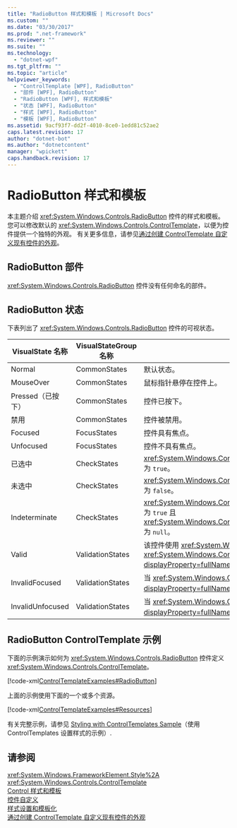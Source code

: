 ```yaml
---
title: "RadioButton 样式和模板 | Microsoft Docs"
ms.custom: ""
ms.date: "03/30/2017"
ms.prod: ".net-framework"
ms.reviewer: ""
ms.suite: ""
ms.technology: 
  - "dotnet-wpf"
ms.tgt_pltfrm: ""
ms.topic: "article"
helpviewer_keywords: 
  - "ControlTemplate [WPF], RadioButton"
  - "部件 [WPF], RadioButton"
  - "RadioButton [WPF], 样式和模板"
  - "状态 [WPF], RadioButton"
  - "样式 [WPF], RadioButton"
  - "模板 [WPF], RadioButton"
ms.assetid: 9acf93f7-dd2f-4010-8ce0-1edd81c52ae2
caps.latest.revision: 17
author: "dotnet-bot"
ms.author: "dotnetcontent"
manager: "wpickett"
caps.handback.revision: 17
---
```

# RadioButton 样式和模板
本主题介绍 <xref:System.Windows.Controls.RadioButton> 控件的样式和模板。  您可以修改默认的 <xref:System.Windows.Controls.ControlTemplate>，以便为控件提供一个独特的外观。  有关更多信息，请参见[通过创建 ControlTemplate 自定义现有控件的外观](../../../../docs/framework/wpf/controls/customizing-the-appearance-of-an-existing-control.md)。  
  
## RadioButton 部件  
 <xref:System.Windows.Controls.RadioButton> 控件没有任何命名的部件。  
  
## RadioButton 状态  
 下表列出了 <xref:System.Windows.Controls.RadioButton> 控件的可视状态。  
  
|VisualState 名称|VisualStateGroup 名称|说明|  
|--------------------|-------------------------|--------|  
|Normal|CommonStates|默认状态。|  
|MouseOver|CommonStates|鼠标指针悬停在控件上。|  
|Pressed（已按下）|CommonStates|控件已按下。|  
|禁用|CommonStates|控件被禁用。|  
|Focused|FocusStates|控件具有焦点。|  
|Unfocused|FocusStates|控件不具有焦点。|  
|已选中|CheckStates|<xref:System.Windows.Controls.Primitives.ToggleButton.IsChecked%2A> 为 `true`。|  
|未选中|CheckStates|<xref:System.Windows.Controls.Primitives.ToggleButton.IsChecked%2A> 为 `false`。|  
|Indeterminate|CheckStates|<xref:System.Windows.Controls.Primitives.ToggleButton.IsThreeState%2A> 为 `true` 且 <xref:System.Windows.Controls.Primitives.ToggleButton.IsChecked%2A> 为 `null`。|  
|Valid|ValidationStates|该控件使用 <xref:System.Windows.Controls.Validation> 类，<xref:System.Windows.Controls.Validation.HasError%2A?displayProperty=fullName> 附加属性为 `false`。|  
|InvalidFocused|ValidationStates|当 <xref:System.Windows.Controls.Validation.HasError%2A?displayProperty=fullName> 附加属性为 `true` 时，控件具有焦点。|  
|InvalidUnfocused|ValidationStates|当 <xref:System.Windows.Controls.Validation.HasError%2A?displayProperty=fullName> 附加属性为 `true` 时，控件没有焦点。|  
  
## RadioButton ControlTemplate 示例  
 下面的示例演示如何为 <xref:System.Windows.Controls.RadioButton> 控件定义 <xref:System.Windows.Controls.ControlTemplate>。  
  
 [!code-xml[ControlTemplateExamples#RadioButton](../../../../samples/snippets/csharp/VS_Snippets_Wpf/ControlTemplateExamples/CS/resources/radiobutton.xaml#radiobutton)]  
  
 上面的示例使用下面的一个或多个资源。  
  
 [!code-xml[ControlTemplateExamples#Resources](../../../../samples/snippets/csharp/VS_Snippets_Wpf/ControlTemplateExamples/CS/resources/shared.xaml#resources)]  
  
 有关完整示例，请参见         [Styling with ControlTemplates Sample](http://go.microsoft.com/fwlink/?LinkID=160041)（使用 ControlTemplates 设置样式的示例）.  
  
## 请参阅  
 <xref:System.Windows.FrameworkElement.Style%2A>   
 <xref:System.Windows.Controls.ControlTemplate>   
 [Control 样式和模板](../../../../docs/framework/wpf/controls/control-styles-and-templates.md)   
 [控件自定义](../../../../docs/framework/wpf/controls/control-customization.md)   
 [样式设置和模板化](../../../../docs/framework/wpf/controls/styling-and-templating.md)   
 [通过创建 ControlTemplate 自定义现有控件的外观](../../../../docs/framework/wpf/controls/customizing-the-appearance-of-an-existing-control.md)